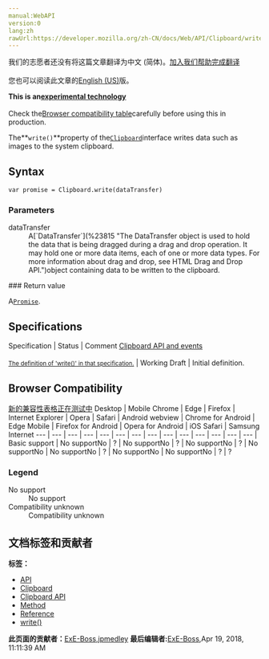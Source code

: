 ```yaml
---
manual:WebAPI
version:0
lang:zh
rawUrl:https://developer.mozilla.org/zh-CN/docs/Web/API/Clipboard/write
---
```




<bdi>我们的志愿者还没有将这篇文章翻译为<bdi>中文 (简体)</bdi>。[加入我们帮助完成翻译](%23827 "")<br></br>您也可以阅读此文章的[English (US)](%23828 "")版。</bdi>






**This is an[experimental technology](%3404 "")**<br></br>Check the[Browser compatibility table](%23829 "")carefully before using this in production.




The**`write()`**property of the[`Clipboard`](%23814 "The Clipboard interface of the the Clipboard API provides an interface for reading and writing text and data to or from the system clipboard.")interface writes data such as images to the system clipboard.


## Syntax<a name="Syntax"></a>

```
var promise = Clipboard.write(dataTransfer)
```

### Parameters<a name="Parameters"></a>
<dl><dt id=''>dataTransfer</dt><dd>A[`DataTransfer`](%23815 "The DataTransfer object is used to hold the data that is being dragged during a drag and drop operation. It may hold one or more data items, each of one or more data types. For more information about drag and drop, see HTML Drag and Drop API.")object containing data to be written to the clipboard.</dd></dl>
### Return value<a name="Return_value"></a>


A[`Promise`](%4237 "The Promise object represents the eventual completion (or failure) of an asynchronous operation, and its resulting value.").


## Specifications<a name="Specifications"></a>
Specification | Status | Comment 
[Clipboard API and events<br></br><small>The definition of &#39;write()&#39; in that specification.</small>](%23830 "") | Working Draft | Initial definition. 


## Browser Compatibility<a name="Browser_Compatibility"></a>
[新的兼容性表格正在测试中<i></i>](%3360 "")
<abbr>Desktop<i></i></abbr> | <abbr>Mobile<i></i></abbr> 
<abbr>Chrome<i></i></abbr> | <abbr>Edge<i></i></abbr> | <abbr>Firefox<i></i></abbr> | <abbr>Internet Explorer<i></i></abbr> | <abbr>Opera<i></i></abbr> | <abbr>Safari<i></i></abbr> | <abbr>Android webview<i></i></abbr> | <abbr>Chrome for Android<i></i></abbr> | <abbr>Edge Mobile<i></i></abbr> | <abbr>Firefox for Android<i></i></abbr> | <abbr>Opera for Android<i></i></abbr> | <abbr>iOS Safari<i></i></abbr> | <abbr>Samsung Internet<i></i></abbr> 
 ---  |  ---  |  ---  |  ---  |  ---  |  ---  |  ---  |  ---  |  ---  |  ---  |  ---  |  ---  |  ---  |  ---  | 
Basic support | <abbr>No support</abbr>No | <abbr>?</abbr> | <abbr>No support</abbr>No | <abbr>?</abbr> | <abbr>No support</abbr>No | <abbr>?</abbr> | <abbr>No support</abbr>No | <abbr>No support</abbr>No | <abbr>?</abbr> | <abbr>No support</abbr>No | <abbr>No support</abbr>No | <abbr>?</abbr> | <abbr>?</abbr> 


### Legend<a name="Legend"></a>
<dl><dt id=''><abbr>No support</abbr></dt><dd>No support</dd><dt id=''><abbr>Compatibility unknown</abbr></dt><dd>Compatibility unknown</dd></dl>



## 文档标签和贡献者
**标签：**
* [API](%50 "")
* [Clipboard](%23817 "")
* [Clipboard API](%23818 "")
* [Method](%14476 "")
* [Reference](%3381 "")
* [write()](%23831 "")

**此页面的贡献者：**[ExE-Boss](%3990 ""),[jpmedley](%3413 "")
**最后编辑者:**[ExE-Boss](%3990 ""),<time>Apr 19, 2018, 11:11:39 AM</time>



